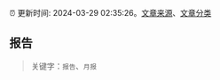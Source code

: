 :alarm_clock: 更新时间: 2024-03-29 02:35:26。[文章来源](/README.md)、[文章分类](/TAGS.md)

## 报告


> 关键字：`报告`、`月报`



